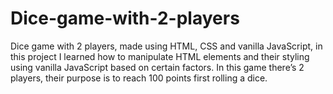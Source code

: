 # Dice-game-with-2-players
Dice game with 2 players, made using HTML, CSS and vanilla JavaScript, in this project I learned how to manipulate HTML elements and their styling using vanilla JavaScript based on certain factors. In this game there’s 2 players, their purpose is to reach 100 points first rolling a dice.
